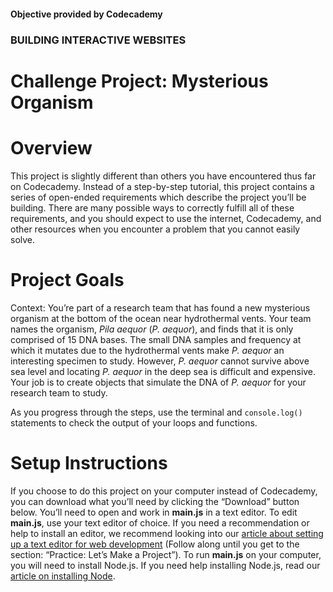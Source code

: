 #### Objective provided by Codecademy

### BUILDING INTERACTIVE WEBSITES

# Challenge Project: Mysterious Organism

# Overview

This project is slightly different than others you have encountered thus far on Codecademy. Instead of a step-by-step tutorial, this project contains a series of open-ended requirements which describe the project you’ll be building. There are many possible ways to correctly fulfill all of these requirements, and you should expect to use the internet, Codecademy, and other resources when you encounter a problem that you cannot easily solve.

# Project Goals

Context: You’re part of a research team that has found a new mysterious organism at the bottom of the ocean near hydrothermal vents. Your team names the organism, _Pila aequor_ (_P. aequor_), and finds that it is only comprised of 15 DNA bases. The small DNA samples and frequency at which it mutates due to the hydrothermal vents make _P. aequor_ an interesting specimen to study. However, _P. aequor_ cannot survive above sea level and locating _P. aequor_ in the deep sea is difficult and expensive. Your job is to create objects that simulate the DNA of _P. aequor_ for your research team to study.

As you progress through the steps, use the terminal and `console.log()` statements to check the output of your loops and functions.

# Setup Instructions

If you choose to do this project on your computer instead of Codecademy, you can download what you’ll need by clicking the “Download” button below. You’ll need to open and work in **main.js** in a text editor. To edit **main.js**, use your text editor of choice. If you need a recommendation or help to install an editor, we recommend looking into our [article about setting up a text editor for web development](https://www.codecademy.com/articles/visual-studio-code) (Follow along until you get to the section: “Practice: Let’s Make a Project”). To run **main.js** on your computer, you will need to install Node.js. If you need help installing Node.js, read our [article on installing Node](https://www.codecademy.com/articles/setting-up-node-locally).

